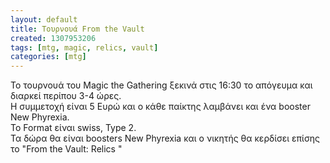 ```yaml
---
layout: default
title: Τουρνουά From the Vault
created: 1307953206
tags: [mtg, magic, relics, vault]
categories: [mtg]
---
```

<p>
	&Tau;&omicron; &tau;&omicron;&upsilon;&rho;&nu;&omicron;&upsilon;ά &tau;&omicron;&upsilon; Magic the Gathering &xi;&epsilon;&kappa;&iota;&nu;ά &sigma;&tau;&iota;&sigmaf; 16:30 &tau;&omicron; &alpha;&pi;ό&gamma;&epsilon;&upsilon;&mu;&alpha; &kappa;&alpha;&iota; &delta;&iota;&alpha;&rho;&kappa;&epsilon;ί &pi;&epsilon;&rho;ί&pi;&omicron;&upsilon; 3-4 ώ&rho;&epsilon;&sigmaf;.<br />
	&Eta; &sigma;&upsilon;&mu;&mu;&epsilon;&tau;&omicron;&chi;ή &epsilon;ί&nu;&alpha;&iota; 5 &Epsilon;&upsilon;&rho;ώ &kappa;&alpha;&iota; &omicron; &kappa;ά&theta;&epsilon; &pi;&alpha;ί&kappa;&tau;&eta;&sigmaf; &lambda;&alpha;&mu;&beta;ά&nu;&epsilon;&iota; &kappa;&alpha;&iota; έ&nu;&alpha; booster New Phyrexia.<br />
	&Tau;&omicron; Format &epsilon;ί&nu;&alpha;&iota; swiss, Type 2.<br />
	&Tau;&alpha; &delta;ώ&rho;&alpha; &theta;&alpha; &epsilon;ί&nu;&alpha;&iota; boosters New Phyrexia &kappa;&alpha;&iota; &omicron; &nu;&iota;&kappa;&eta;&tau;ή&sigmaf; &theta;&alpha; &kappa;&epsilon;&rho;&delta;ί&sigma;&epsilon;&iota; &epsilon;&pi;ί&sigma;&eta;&sigmaf; &tau;&omicron; &quot;From the Vault: Relics &quot;</p>
